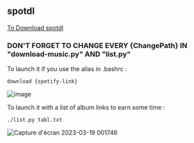## spotdl

[To Download spotdl](https://github.com/spotDL/spotify-downloader)

### DON'T FORGET TO CHANGE EVERY {ChangePath} IN "download-music.py" AND "list.py"

To launch it if you use the alias in .bashrc : 
```
download {spotify-link}
```
![image](https://user-images.githubusercontent.com/81537743/230629335-f3201e33-560f-4bf5-9620-332e7c0429c8.png)

To launch it with a list of album links to earn some time :
```
./list.py tabl.txt
```
![Capture d'écran 2023-03-19 001746](https://user-images.githubusercontent.com/81537743/226145030-8031e764-a70c-45be-a2d1-57d39c25b524.png)
